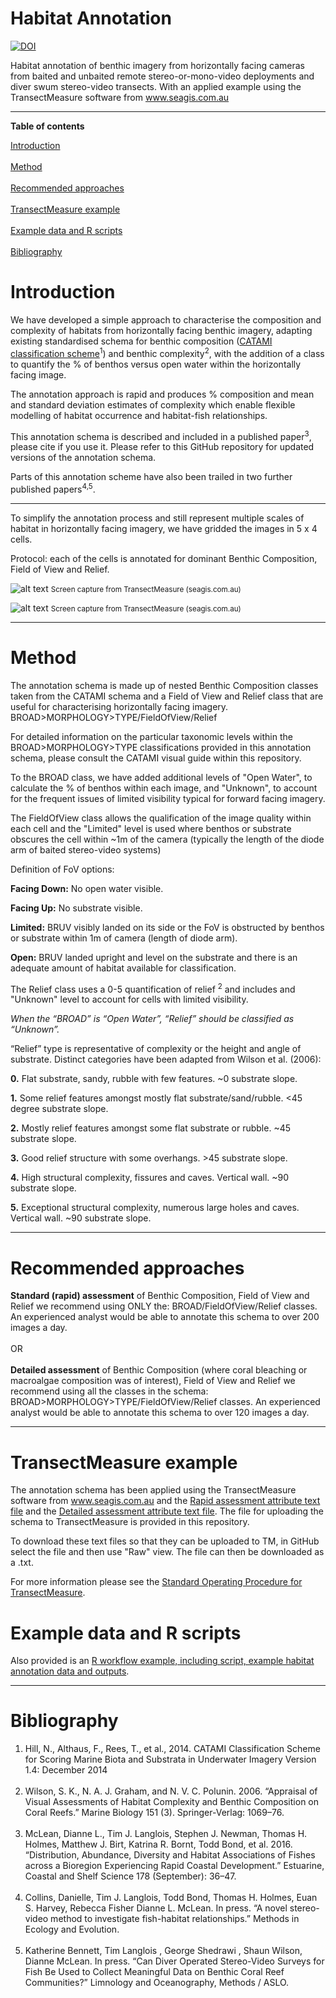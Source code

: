 # Habitat Annotation

[![DOI](https://zenodo.org/badge/64636099.svg)](https://zenodo.org/badge/latestdoi/64636099)

Habitat annotation of benthic imagery from horizontally facing cameras from baited and unbaited remote stereo-or-mono-video deployments and diver swum stereo-video transects. With an applied example using the TransectMeasure software from www.seagis.com.au

<HR>
</HR>

<b>Table of contents</b>

[Introduction](#introduction)<br></br>
[Method](#method)<br></br>
[Recommended approaches](#recommended-approaches)<br></br>
[TransectMeasure example](#transectmeasure-example)<br></br>
[Example data and R scripts](#r-example)<br></br>
[Bibliography](#bibliography)

# <a name="introduction"></a>Introduction

We have developed a simple approach to characterise the composition and complexity of habitats from horizontally facing benthic imagery, adapting existing standardised schema for benthic composition (<a href="https://github.com/TimLanglois/HabitatAnnotation/blob/master/visual_guide_CATAMI.pdf">CATAMI classification scheme</a><sup>1</sup>) and benthic complexity<sup>2</sup>, with the addition of a class to quantify the % of benthos versus open water within the horizontally facing image. 

The annotation approach is rapid and produces % composition and mean and standard deviation estimates of complexity which enable flexible modelling of habitat occurrence and habitat-fish relationships.

This annotation schema is described and included in a published paper<sup>3</sup>, please cite if you use it.
Please refer to this GitHub repository for updated versions of the annotation schema.

Parts of this annotation scheme have also been trailed in two further published papers<sup>4,5</sup>.

<HR>
</HR>

To simplify the annotation process and still represent multiple scales of habitat in horizontally facing imagery, we have gridded the images in 5 x 4 cells.

Protocol: each of the cells is annotated for dominant Benthic Composition, Field of View and Relief.

![alt text](https://cloud.githubusercontent.com/assets/14978794/18273176/b00f08fe-746e-11e6-82f2-ab29094f7403.JPG "TransectMeasure (seagis.com.au)")
<small>Screen capture from TransectMeasure (seagis.com.au) </small>

![alt text](https://cloud.githubusercontent.com/assets/14978794/18273210/d338f7e0-746e-11e6-929e-085d3f9f6c09.JPG "Application of annotation approach to characterise benthic composition and benthic complexity from horizontally facing remote video or from diver swum transects. Screen capture from TransectMeasure (seagis.com.au)")
<small>Screen capture from TransectMeasure (seagis.com.au) </small>
 
<HR>
</HR>

# <a name="method"></a>Method

The annotation schema is made up of nested Benthic Composition classes taken from the CATAMI schema and a Field of View and Relief class that are useful for characterising horizontally facing imagery.
BROAD>MORPHOLOGY>TYPE/FieldOfView/Relief

For detailed information on the particular taxonomic levels within the BROAD>MORPHOLOGY>TYPE classifications provided in this annotation schema, please consult the CATAMI visual guide within this repository.


To the BROAD class, we have added additional levels of "Open Water", to calculate the % of benthos within each image, and "Unknown", to account for the frequent issues of limited visibility typical for forward facing imagery.


The FieldOfView class allows the qualification of the image quality within each cell and the "Limited" level is used where benthos or substrate obscures the cell within ~1m of the camera (typically the length of the diode arm of baited stereo-video systems)

Definition of FoV options:

<b>Facing Down:</b> No open water visible.

<b>Facing Up:</b> No substrate visible.

<b>Limited:</b> BRUV visibly landed on its side or the FoV is obstructed by benthos or substrate within 1m of camera (length of diode arm).

<b>Open:</b> BRUV landed upright and level on the substrate and there is an adequate amount of habitat available for classification.


The Relief class uses a 0-5 quantification of relief <sup>2</sup> and includes and "Unknown" level to account for cells with limited visibility.

<i>When the “BROAD” is “Open Water”, “Relief” should be classified as “Unknown”.</i>

“Relief” type is representative of complexity or the height and angle of substrate. Distinct categories have been adapted from Wilson et al. (2006):

<b>0.</b>	Flat substrate, sandy, rubble with few features. ~0 substrate slope.

<b>1.</b>	Some relief features amongst mostly flat substrate/sand/rubble. <45 degree substrate slope.

<b>2.</b>	Mostly relief features amongst some flat substrate or rubble. ~45 substrate slope.

<b>3.</b>	Good relief structure with some overhangs. >45 substrate slope.

<b>4.</b>	High structural complexity, fissures and caves. Vertical wall. ~90 substrate slope.

<b>5.</b>	Exceptional structural complexity, numerous large holes and caves. Vertical wall. ~90 substrate slope.


<HR>
</HR>

# <a name="recommended-approaches"></a>Recommended approaches

<b>Standard (rapid) assessment</b> of Benthic Composition, Field of View and Relief we recommend using ONLY the:
BROAD/FieldOfView/Relief classes. 
An experienced analyst would be able to annotate this schema to over 200 images a day.
<br></br>
OR
<br></br>
<b>Detailed assessment</b> of Benthic Composition (where coral bleaching or macroalgae composition was of interest), Field of View and Relief we recommend using all the classes in the schema:
BROAD>MORPHOLOGY>TYPE/FieldOfView/Relief classes. 
An experienced analyst would be able to annotate this schema to over 120 images a day.

<HR>
</HR>

# <a name="transectmeasure-example"></a>TransectMeasure example

The annotation schema has been applied using the TransectMeasure software from www.seagis.com.au and the 
<a href="https://github.com/TimLanglois/HabitatAnnotation/blob/master/TM%20schema_BROAD%20ONLY.txt"> Rapid assessment attribute text file</a> and the 
<a href="https://github.com/TimLanglois/HabitatAnnotation/blob/master/TM%20schema_BROAD.MORPH.TYPE.with%20Invert%20Complex_170619.txt"> Detailed assessment attribute text file</a>. The file for uploading the schema to TransectMeasure is provided in this repository.

To download these text files so that they can be uploaded to TM, in GitHub select the file and then use "Raw" view. The file can then be downloaded as a .txt.

For more information please see the  <a href="https://github.com/TimLanglois/HabitatAnnotation/blob/master/StandardOperatingProcedure_TransectMeasure.md">Standard Operating Procedure for TransectMeasure</a>. 

# <a name="r-example"></a>Example data and R scripts

Also provided is an <a href="https://github.com/TimLanglois/Habitat-annotation-of-forward-facing-benthic-imagery/blob/master/RWorkflow.md"> R workflow example, including script, example habitat annotation data and outputs</a>. 



<HR>
</HR>

# <a name="bibliography"></a>Bibliography

1. Hill, N., Althaus, F., Rees, T., et al., 2014. CATAMI Classification Scheme for Scoring Marine Biota and Substrata in Underwater Imagery Version 1.4: December 2014
<br></br>
2. Wilson, S. K., N. A. J. Graham, and N. V. C. Polunin. 2006. “Appraisal of Visual Assessments of Habitat Complexity and Benthic Composition on Coral Reefs.” Marine Biology 151 (3). Springer-Verlag: 1069–76.
<br></br>
3. McLean, Dianne L., Tim J. Langlois, Stephen J. Newman, Thomas H. Holmes, Matthew J. Birt, Katrina R. Bornt, Todd Bond, et al. 2016. “Distribution, Abundance, Diversity and Habitat Associations of Fishes across a Bioregion Experiencing Rapid Coastal Development.” Estuarine, Coastal and Shelf Science 178 (September): 36–47.
<br></br>
4. Collins, Danielle, Tim J. Langlois, Todd Bond, Thomas H. Holmes, Euan S. Harvey, Rebecca Fisher Dianne L. McLean. In press. “A novel stereo-video method to investigate fish-habitat relationships.” Methods in Ecology and Evolution.
<br></br>
5. Katherine Bennett, Tim Langlois , George Shedrawi , Shaun Wilson, Dianne McLean. In press. “Can Diver Operated Stereo-Video Surveys for Fish Be Used to Collect Meaningful Data on Benthic Coral Reef Communities?” Limnology and Oceanography, Methods / ASLO.

